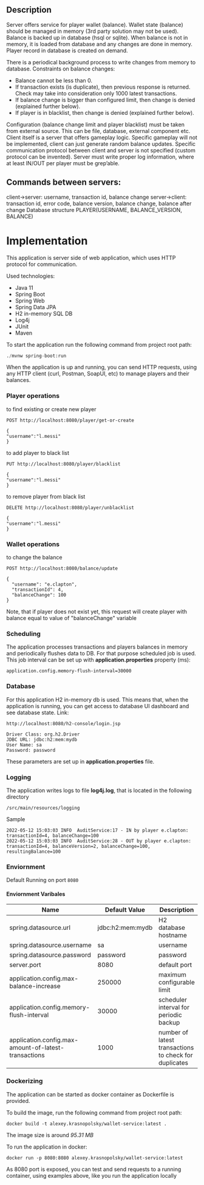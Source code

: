 ## Description 
Server offers service for player wallet (balance).
Wallet state (balance) should be managed in memory (3rd party solution may not be used).
Balance is backed up in database (hsql or sqlite). 
When balance is not in memory, it is loaded from database and any changes are done in memory. 
Player record in database is created on demand. 

There is a periodical background process to write changes from memory to database. 
  Constraints on balance changes: 
  * Balance cannot be less than 0. 
  * If transaction exists (is duplicate), then previous response is returned. Check may take into consideration only 1000 latest transactions. 
  * If balance change is bigger than configured limit, then change is denied (explained further below). 
  * If player is in blacklist, then change is denied (explained further below). 
  
  Configuration (balance change limit and player blacklist) must be taken from external source. This can be file, database, external component etc. Client itself is a server that offers gameplay logic. Specific gameplay will not be implemented, client can just generate random balance updates. Specific communication protocol between client and server is not specified (custom protocol can be invented). Server must write proper log information, where at least IN/OUT per player must be grep’able. 
  
## Commands between servers: 
client->server: username, transaction id, balance change 
server->client: transaction id, error code, balance version, balance change, balance after change 
Database structure PLAYER(USERNAME, BALANCE_VERSION, BALANCE)

# Implementation
This application is server side of web application, which uses HTTP protocol for communication.

Used technologies:
* Java 11
* Spring Boot
* Spring Web
* Spring Data JPA
* H2 in-memory SQL DB
* Log4j
* JUnit
* Maven

To start the application run the following command from project root path:

```python
./mvnw spring-boot:run
```

When the application is up and running, you can send HTTP requests, using any HTTP client (curl, Postman, SoapUI, etc) to manage players and their balances.
  
### Player operations
to find existing or create new player
```
POST http://localhost:8080/player/get-or-create

{
"username":"l.messi"
}
```
to add player to black list
```
PUT http://localhost:8080/player/blacklist

{
"username":"l.messi"
}
```
to remove player from black list
```
DELETE http://localhost:8080/player/unblacklist

{
"username":"l.messi"
}
```
  
### Wallet operations
to change the balance
```
POST http://localhost:8080/balance/update

{
  "username": "e.clapton",
  "transactionId": 4,
  "balanceChange": 100
}
```
Note, that if player does not exist yet, this request will create player with balance equal to value of "balanceChange" variable
 
### Scheduling
The application processes transactions and players balances in memory and periodically flushes data to DB. For that purpose scheduled job is used. This job interval can be set up with **application.properties** property (ms):
```
application.config.memory-flush-interval=30000
```

### Database
For this application H2 in-memory db is used. This means that, when the application is running, you can get access to database UI dashboard and see database state. 
Link: 
```
http://localhost:8080/h2-console/login.jsp
```
```
Driver Class: org.h2.Driver
JDBC URL: jdbc:h2:mem:mydb
User Name: sa
Password: password
``` 
These parameters are set up in **application.properties** file.

### Logging
The application writes logs to file **log4j.log**, that is located in the following directory 
 ```
 /src/main/resources/logging
```
Sample
```
2022-05-12 15:03:03 INFO  AuditService:17 - IN by player e.clapton: transactionId=4, balanceChange=100
2022-05-12 15:03:03 INFO  AuditService:28 - OUT by player e.clapton: transactionId=4, balanceVersion=2, balanceChange=100, resultingBalance=100
```

### Enviornment

Default Running on port `8080`

#### Enviornment Varibales
| Name     | Default Value  | Description   |
|--------- |----------------|---------------|
|  spring.datasource.url |jdbc:h2:mem:mydb   | H2 database hostname  |
|  spring.datasource.username|sa   | username    |
|  spring.datasource.password|password   | password    |
|  server.port| 8080  |   default port  |
|  application.config.max-balance-increase| 250000  |   maximum configurable limit  |
|  application.config.memory-flush-interval| 30000  |  scheduler interval for periodic backup  |
|  application.config.max-amount-of-latest-transactions| 1000  |  number of latest transactions to check for duplicates  |

### Dockerizing
The application can be started as docker container as Dockerfile is provided.

To build the image, run the following command from project root path:
```
docker build -t alexey.krasnopolsky/wallet-service:latest .
```
The image size is around *95.31 MB*

To run the application in docker:
```
docker run -p 8080:8080 alexey.krasnopolsky/wallet-service:latest
```
As 8080 port is exposed, you can test and send requests to a running container, using examples above, like you run the application locally 


